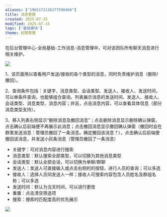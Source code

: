 ```yaml
---
aliases: ["1965172136277596466"]
title: 消息管理
created: 2025-07-15
modified: 2025-07-15
tags: ['基础模块']
theme: 权限管理
---
```


在后台管理中心-全局基础-工作消息-消息管理中，可对该团队所有聊天消息进行相关维护。

![](180b5cb2557e7ed3b779c138dbf0a705.jpg)

1、该页面用以查看用户发送/接收的各个类型的消息，同时负责维护消息（删除/撤回）。

2、查询条件包括：关键字、消息类型、会话类型、发送人、接收人、发送时间，可以单条件查询，也能够组合查询。列表展示消息的发送时间、发送人、接收人、会话类型、消息类型、消息内容；并且，点击消息内容，可以查看具体信息（部分消息类型支持）。

3、移入列表右侧显示“删除消息及撤回消息”；点击删除消息显示删除确认弹窗，点击确认后前端便不再展示此消息；点击撤回消息显示撤回确认弹窗（撤回时会在群里发送消息：管理员撤回了一条消息。确定撤回该消息？），点击确认后前端便撤回该消息，并发送小灰条消息（管理员撤回了一条消息）

- 关键字：可对消息内容进行搜索
- 消息类型：默认搜索全部类型，可以切换为其他消息类型
- 会话类型：默认全部会话，可以切换为单聊/群聊
- 发送人：发送人可直接输入或点击右侧的的按钮，进行人员的查询；可以多选
- 接收人：选择人员同发送人一样；接收人可搜索内容包含人员姓名及群组名称；可以多选
- 发送时间：默认为当天时间，可以进行更改
- 重置：点击清空筛选项
- 搜索：搜索时匹配度高的优先展示

![](36075f56374e650bd31e453c0aa01f5d.jpg)